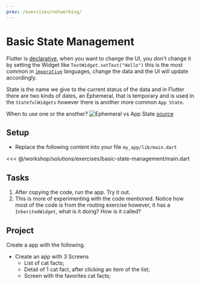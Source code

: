 ```yaml
---
prev: /exercises/networking/
---
```


# Basic State Management

Flutter is [declarative](https://en.wikipedia.org/wiki/Declarative_programming), when you want to change the UI, you don't change it by setting the Widget like `TextWidget.setText("Hello")` this is the most common in [`imperative`](https://en.wikipedia.org/wiki/Imperative_programming) languages, change the data and the UI will update accordingly.

State is the name we give to the current status of the data and in Flutter there are two kinds of dates, an Ephemeral, that is temporary and is used in the `StatefulWidgets` however there is another more common `App State`.

When to use one or the another?
![Ephemeral vs App State](/images/ephemeral_vs_app_state.png)
[source](https://flutter.dev/docs/development/data-and-backend/state-mgmt/ephemeral-vs-app)

## Setup

- Replace the following content into your file `my_app/lib/main.dart`

<<< @/workshop/solutions/exercises/basic-state-management/main.dart

## Tasks

1. After copying the code, run the app. Try it out.
2. This is more of experimenting with the code mentioned. Notice how most of the code is from the routing exercise however, it has a `InheritedWidget`, what is it doing? How is it called?

## Project

Create a app with the following.

- Create an app with 3 Screens
  - List of cat facts;
  - Detail of 1 cat fact, after clicking an item of the list;
  - Screen with the favorites cat facts;
